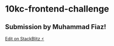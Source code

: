 # 10kc-frontend-challenge

## Submission by Muhammad Fiaz!

[Edit on StackBlitz ⚡️](https://stackblitz.com/edit/angular-ivy-l6kpfo)
